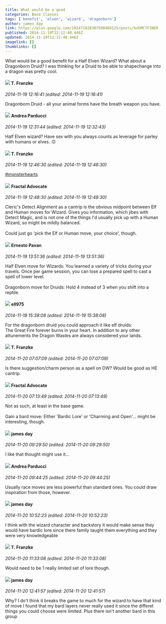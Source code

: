 ```yaml
---
title: What would be a good
categories: Base Classes
tags: ['benefit', 'elven', 'wizard', 'dragonborn']
author: james day
link: https://plus.google.com/102471828307590489125/posts/bohMCTF1NER
published: 2014-11-19T12:12:48.446Z
updated: 2014-11-19T12:12:48.446Z
imagelink: []
thumblinks: []
---
```


What would be a good benefit for a Half Elven Wizard? What about a Dragonborn Druid? I was thinking for a Druid to be able to shapechange into a dragon was pretty cool.
<div id='comment z13jefhzwkesc52yk04ci3jzusnajbeyzfs'>
  <h4><img src='{{site.baseurl}}//images/avatars/110330901807759406775_photo.jpg'> T. Franzke</h4>
      <p><cite>2014-11-19 12:16:41 (edited: 2014-11-19 12:16:41)</cite></p>
        <p>Dragonborn Druid - all your animal forms have the breath weapon you have.</p>
</div>
        

<div id='comment z13jefhzwkesc52yk04ci3jzusnajbeyzfs'>
  <h4><img src='{{site.baseurl}}//images/avatars/101076298485951808085_photo.jpg'> Andrea Parducci</h4>
      <p><cite>2014-11-19 12:31:44 (edited: 2014-11-19 12:32:43)</cite></p>
        <p>Half Elven wizard? Have sex with you always counts as leverage for parley with humans or elves. :D</p>
</div>
        

<div id='comment z13jefhzwkesc52yk04ci3jzusnajbeyzfs'>
  <h4><img src='{{site.baseurl}}//images/avatars/110330901807759406775_photo.jpg'> T. Franzke</h4>
      <p><cite>2014-11-19 12:46:30 (edited: 2014-11-19 12:46:30)</cite></p>
        <p><a rel="nofollow" class="ot-hashtag" href="https://plus.google.com/s/%23monsterhearts/posts">#monsterhearts</a></p>
</div>
        

<div id='comment z13jefhzwkesc52yk04ci3jzusnajbeyzfs'>
  <h4><img src='{{site.baseurl}}//images/avatars/100085510622809815286_photo.jpg'> Fractal Advocate</h4>
      <p><cite>2014-11-19 12:48:30 (edited: 2014-11-19 12:48:30)</cite></p>
        <p>Cleric&#39;s Detect Alignment as a cantrip is the obvious midpoint between Elf and Human moves for Wizard. Gives you information, which jibes with Detect Magic, and is not one of the things I&#39;d usually pick up with a Human Wizard, so might be mildly balanced.<br /><br />Could just go &#39;pick the Elf or Human move, your choice&#39;, though.</p>
</div>
        

<div id='comment z13jefhzwkesc52yk04ci3jzusnajbeyzfs'>
  <h4><img src='{{site.baseurl}}//images/avatars/112147093164383759456_photo.jpg'> Ernesto Pavan</h4>
      <p><cite>2014-11-19 13:51:36 (edited: 2014-11-19 13:51:36)</cite></p>
        <p>Half Elven move for Wizards: You learned a variety of tricks during your travels. Once per game session, you can lose a prepared spell to cast a spell of lower level.<br /><br />Dragonborn move for Druids: Hold 4 instead of 3 when you shift into a reptile.</p>
</div>
        

<div id='comment z13jefhzwkesc52yk04ci3jzusnajbeyzfs'>
  <h4><img src='{{site.baseurl}}//images/avatars/101686597633423720408_photo.jpg'> ell975</h4>
      <p><cite>2014-11-19 15:38:08 (edited: 2014-11-19 15:38:08)</cite></p>
        <p>For the dragonborn druid you could approach it like elf druids:<br />The Great Fire forever burns in your heart. In addition to any other attunements the Dragon Wastes are always considered your lands.</p>
</div>
        

<div id='comment z13jefhzwkesc52yk04ci3jzusnajbeyzfs'>
  <h4><img src='{{site.baseurl}}//images/avatars/110330901807759406775_photo.jpg'> T. Franzke</h4>
      <p><cite>2014-11-20 07:07:09 (edited: 2014-11-20 07:07:09)</cite></p>
        <p>Is there suggestion/charm person as a spell on DW? Would be good as HE cantrip.</p>
</div>
        

<div id='comment z13jefhzwkesc52yk04ci3jzusnajbeyzfs'>
  <h4><img src='{{site.baseurl}}//images/avatars/100085510622809815286_photo.jpg'> Fractal Advocate</h4>
      <p><cite>2014-11-20 07:13:49 (edited: 2014-11-20 07:13:49)</cite></p>
        <p>Not as such, at least in the base game.<br /><br />Gain a bard move: Either &#39;Bardic Lore&#39; or &#39;Charming and Open&#39;... might be interesting, though.</p>
</div>
        

<div id='comment z13jefhzwkesc52yk04ci3jzusnajbeyzfs'>
  <h4><img src='{{site.baseurl}}//images/avatars/102471828307590489125_photo.jpg'> james day</h4>
      <p><cite>2014-11-20 09:29:50 (edited: 2014-11-20 09:29:50)</cite></p>
        <p>I like that thought might use it...</p>
</div>
        

<div id='comment z13jefhzwkesc52yk04ci3jzusnajbeyzfs'>
  <h4><img src='{{site.baseurl}}//images/avatars/101076298485951808085_photo.jpg'> Andrea Parducci</h4>
      <p><cite>2014-11-20 09:44:25 (edited: 2014-11-20 09:44:25)</cite></p>
        <p>Usually race moves are less powerful than standard ones. You could draw inspiration from those, however.</p>
</div>
        

<div id='comment z13jefhzwkesc52yk04ci3jzusnajbeyzfs'>
  <h4><img src='{{site.baseurl}}//images/avatars/102471828307590489125_photo.jpg'> james day</h4>
      <p><cite>2014-11-20 10:52:23 (edited: 2014-11-20 10:52:23)</cite></p>
        <p>I think with the wizard character and backstory it would make sense they would have bardic lore since there family taught them everything and they were very knowledgeable</p>
</div>
        

<div id='comment z13jefhzwkesc52yk04ci3jzusnajbeyzfs'>
  <h4><img src='{{site.baseurl}}//images/avatars/110330901807759406775_photo.jpg'> T. Franzke</h4>
      <p><cite>2014-11-20 11:33:08 (edited: 2014-11-20 11:33:08)</cite></p>
        <p>Would need to be 1 really limited set of lore though.</p>
</div>
        

<div id='comment z13jefhzwkesc52yk04ci3jzusnajbeyzfs'>
  <h4><img src='{{site.baseurl}}//images/avatars/102471828307590489125_photo.jpg'> james day</h4>
      <p><cite>2014-11-20 12:41:57 (edited: 2014-11-20 12:41:57)</cite></p>
        <p>Why? I do&#39;t think it breaks the game to much for the wizard to have that kind of move I found that my bard layers never really used it since the differet things you could choose were limited. Plus there isn&#39;t another bard in this group</p>
</div>
        
